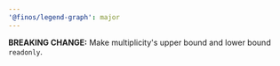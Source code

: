 ```yaml
---
'@finos/legend-graph': major
---
```


**BREAKING CHANGE:** Make multiplicity's upper bound and lower bound `readonly`.
